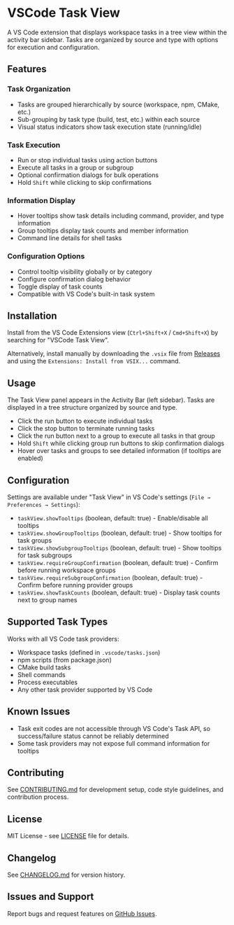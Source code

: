 # VSCode Task View

A VS Code extension that displays workspace tasks in a tree view within the activity bar sidebar. Tasks are organized by source and type with options for execution and configuration.

## Features

### Task Organization
- Tasks are grouped hierarchically by source (workspace, npm, CMake, etc.)
- Sub-grouping by task type (build, test, etc.) within each source
- Visual status indicators show task execution state (running/idle)

### Task Execution
- Run or stop individual tasks using action buttons
- Execute all tasks in a group or subgroup
- Optional confirmation dialogs for bulk operations
- Hold `Shift` while clicking to skip confirmations

### Information Display
- Hover tooltips show task details including command, provider, and type information
- Group tooltips display task counts and member information
- Command line details for shell tasks

### Configuration Options
- Control tooltip visibility globally or by category
- Configure confirmation dialog behavior
- Toggle display of task counts
- Compatible with VS Code's built-in task system

## Installation

Install from the VS Code Extensions view (`Ctrl+Shift+X` / `Cmd+Shift+X`) by searching for "VSCode Task View".

Alternatively, install manually by downloading the `.vsix` file from [Releases](https://github.com/cat-loaf/vscode-task-view/releases) and using the `Extensions: Install from VSIX...` command.

## Usage

The Task View panel appears in the Activity Bar (left sidebar). Tasks are displayed in a tree structure organized by source and type.

- Click the run button to execute individual tasks
- Click the stop button to terminate running tasks
- Click the run button next to a group to execute all tasks in that group
- Hold `Shift` while clicking group run buttons to skip confirmation dialogs
- Hover over tasks and groups to see detailed information (if tooltips are enabled)

## Configuration

Settings are available under "Task View" in VS Code's settings (`File → Preferences → Settings`):

- `taskView.showTooltips` (boolean, default: true) - Enable/disable all tooltips
- `taskView.showGroupTooltips` (boolean, default: true) - Show tooltips for task groups
- `taskView.showSubgroupTooltips` (boolean, default: true) - Show tooltips for task subgroups  
- `taskView.requireGroupConfirmation` (boolean, default: true) - Confirm before running workspace groups
- `taskView.requireSubgroupConfirmation` (boolean, default: true) - Confirm before running provider groups
- `taskView.showTaskCounts` (boolean, default: true) - Display task counts next to group names

## Supported Task Types

Works with all VS Code task providers:

- Workspace tasks (defined in `.vscode/tasks.json`)
- npm scripts (from package.json)
- CMake build tasks
- Shell commands
- Process executables
- Any other task provider supported by VS Code

## Known Issues

- Task exit codes are not accessible through VS Code's Task API, so success/failure status cannot be reliably determined
- Some task providers may not expose full command information for tooltips

## Contributing

See [CONTRIBUTING.md](CONTRIBUTING.md) for development setup, code style guidelines, and contribution process.

## License

MIT License - see [LICENSE](LICENSE) file for details.

## Changelog

See [CHANGELOG.md](CHANGELOG.md) for version history.

## Issues and Support

Report bugs and request features on [GitHub Issues](https://github.com/cat-loaf/vscode-task-view/issues).
